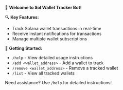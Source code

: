 🌟 **Welcome to Sol Wallet Tracker Bot!**

🔍 **Key Features:**
- Track Solana wallet transactions in real-time
- Receive instant notifications for transactions
- Manage multiple wallet subscriptions

🚀 **Getting Started:**
- `/help` - View detailed usage instructions
- `/add <wallet_address>` - Add a wallet to track
- `/remove <wallet_address>` - Remove a tracked wallet
- `/list` - View all tracked wallets

Need assistance? Use `/help` for detailed instructions! 